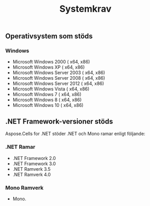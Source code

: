 ﻿---
title: Systemkrav
second_title: Aspose.Finance for .NET
type: docs
weight: 50
url: /sv/net/system-requirements/
description: Lär dig mer om systemkraven för C# Finance Library API på Windows OS och .NET Frameworks.
---
## **Operativsystem som stöds**
### **Windows**
- Microsoft Windows 2000 ( x64, x86)
- Microsoft Windows XP ( x64, x86)
- Microsoft Windows Server 2003 ( x64, x86)
- Microsoft Windows Server 2008 ( x64, x86)
- Microsoft Windows Server 2012 ( x64, x86)
- Microsoft Windows Vista ( x64, x86)
- Microsoft Windows 7 ( x64, x86)
- Microsoft Windows 8 ( x64, x86)
- Microsoft Windows 10 ( x64, x86)
## **.NET Framework-versioner stöds**
Aspose.Cells for .NET stöder .NET och Mono ramar enligt följande:
### **.NET Ramar**
- .NET Framework 2.0
- .NET Framework 3.0
- .NET Ramverk 3.5
- .NET Ramverk 4.0
### **Mono Ramverk**
- Mono.
